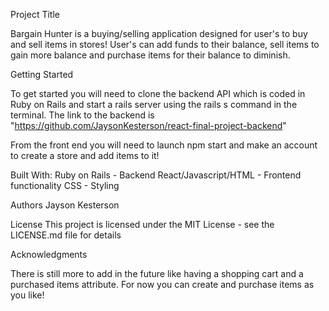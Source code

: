 Project Title

Bargain Hunter is a buying/selling application designed for user's to buy and sell items in stores! User's can add funds to their balance, sell items to gain more balance and purchase items for their balance to diminish.

Getting Started

To get started you will need to clone the backend API which is coded in Ruby on Rails and start a rails server using the rails s command in the terminal. The link to the backend is "https://github.com/JaysonKesterson/react-final-project-backend"

From the front end you will need to launch npm start and make an account to create a store and add items to it!

Built With:
 Ruby on Rails - Backend 
 React/Javascript/HTML - Frontend functionality 
 CSS - Styling

Authors Jayson Kesterson

License This project is licensed under the MIT License - see the LICENSE.md file for details

Acknowledgments

There is still more to add in the future like having a shopping cart and a purchased items attribute. For now you can create and purchase items as you like!